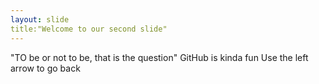 ```yaml
---
layout: slide
title:"Welcome to our second slide"
---
```

"TO be or not to be, that is the question"
GitHub is kinda fun
Use the left arrow to go back
